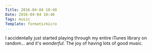 ```yaml
---
Title: 2016-04-04 10:40
Date: 2016-04-04 10:40
Tags: music
Template: formats/micro
...
```


I accidentally just started playing through my entire iTunes library on random... and it's *wonderful*. The joy of having lots of good music.
